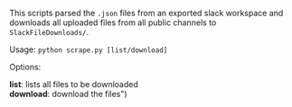 This scripts parsed the `.json` files from an exported slack workspace and downloads all uploaded files from all public channels to `SlackFileDownloads/`.

Usage: `python scrape.py [list/download]`

Options:

**list**: lists all files to be downloaded  
**download**: download the files")

